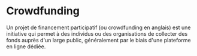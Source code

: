 # Crowdfunding
Un projet de financement participatif (ou crowdfunding en anglais) est une initiative qui permet à des individus ou des organisations de collecter des fonds auprès d'un large public, généralement par le biais d'une plateforme en ligne dédiée.

